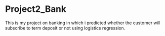 # Project2_Bank
This is my project on banking in which i predicted whether the customer will subscribe to term deposit or not using logistics regression.
